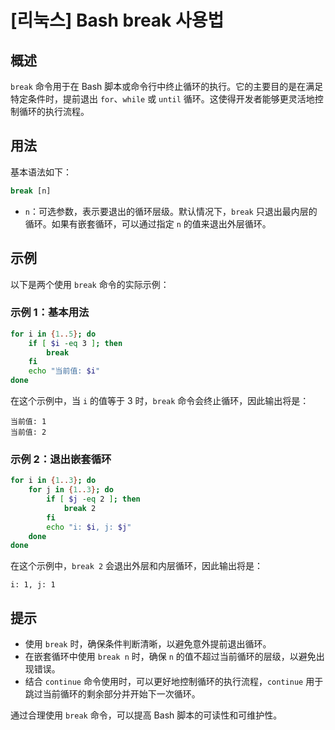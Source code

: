 # [리눅스] Bash break 사용법

## 概述
`break` 命令用于在 Bash 脚本或命令行中终止循环的执行。它的主要目的是在满足特定条件时，提前退出 `for`、`while` 或 `until` 循环。这使得开发者能够更灵活地控制循环的执行流程。

## 用法
基本语法如下：
```bash
break [n]
```
- `n`：可选参数，表示要退出的循环层级。默认情况下，`break` 只退出最内层的循环。如果有嵌套循环，可以通过指定 `n` 的值来退出外层循环。

## 示例
以下是两个使用 `break` 命令的实际示例：

### 示例 1：基本用法
```bash
for i in {1..5}; do
    if [ $i -eq 3 ]; then
        break
    fi
    echo "当前值: $i"
done
```
在这个示例中，当 `i` 的值等于 3 时，`break` 命令会终止循环，因此输出将是：
```
当前值: 1
当前值: 2
```

### 示例 2：退出嵌套循环
```bash
for i in {1..3}; do
    for j in {1..3}; do
        if [ $j -eq 2 ]; then
            break 2
        fi
        echo "i: $i, j: $j"
    done
done
```
在这个示例中，`break 2` 会退出外层和内层循环，因此输出将是：
```
i: 1, j: 1
```

## 提示
- 使用 `break` 时，确保条件判断清晰，以避免意外提前退出循环。
- 在嵌套循环中使用 `break n` 时，确保 `n` 的值不超过当前循环的层级，以避免出现错误。
- 结合 `continue` 命令使用时，可以更好地控制循环的执行流程，`continue` 用于跳过当前循环的剩余部分并开始下一次循环。

通过合理使用 `break` 命令，可以提高 Bash 脚本的可读性和可维护性。